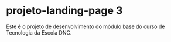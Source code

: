 # projeto-landing-page 3
Este é o projeto de desenvolvimento do módulo base do curso de Tecnologia da Escola DNC.
